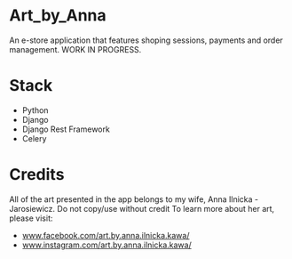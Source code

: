 # Art_by_Anna
An e-store application that features shoping sessions, payments and order management.
WORK IN PROGRESS.

# Stack
- Python
- Django
- Django Rest Framework
- Celery

# Credits
All of the art presented in the app belongs to my wife, Anna Ilnicka - Jarosiewicz. Do not copy/use without credit
To learn more about her art, please visit:
- www.facebook.com/art.by.anna.ilnicka.kawa/
- www.instagram.com/art.by.anna.ilnicka.kawa/
